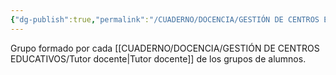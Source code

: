 ```yaml
---
{"dg-publish":true,"permalink":"/CUADERNO/DOCENCIA/GESTIÓN DE CENTROS EDUCATIVOS/Equipo de tutores/"}
---
```


Grupo formado por cada [[CUADERNO/DOCENCIA/GESTIÓN DE CENTROS EDUCATIVOS/Tutor docente\|Tutor docente]] de los grupos de alumnos.